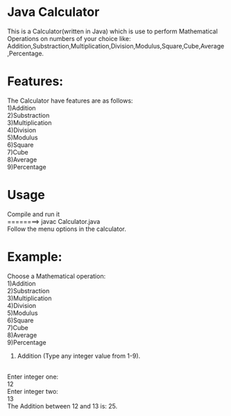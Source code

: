 # Java Calculator
This is a Calculator(written in Java) which is use to perform Mathematical Operations on numbers of your choice like:
<br>
Addition,Substraction,Multiplication,Division,Modulus,Square,Cube,Average,Percentage.

# Features:
The Calculator have features are as follows:
<br>
1)Addition
<br>
2)Substraction
<br>
3)Multiplication
<br>
4)Division
<br>
5)Modulus
<br>
6)Square
<br>
7)Cube
<br>
8)Average
<br>
9)Percentage
<br>

# Usage
Compile and run it
<br>
========> javac Calculator.java
<br>
Follow the menu options in the calculator.

# Example:
Choose a Mathematical operation:
<br>
1)Addition
<br>
2)Substraction
<br>
3)Multiplication
<br>
4)Division
<br>
5)Modulus
<br>
6)Square
<br>
7)Cube
<br>
8)Average
<br>
9)Percentage
<br>
1) Addition (Type any integer value from 1-9).
<br>
Enter integer one:
<br>
12
<br>
Enter integer two:
<br>
13
<br>
The Addition between 12 and 13 is: 25.










